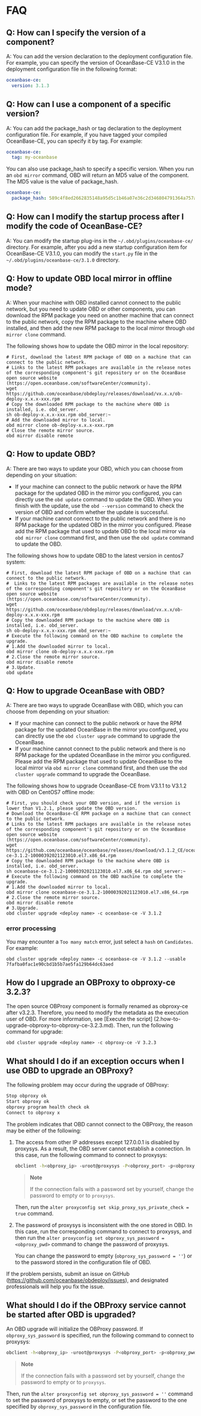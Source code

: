 # FAQ

## Q: How can I specify the version of a component?

A: You can add the version declaration to the deployment configuration file. For example, you can specify the version of OceanBase-CE V3.1.0 in the deployment configuration file in the following format:

```yaml
oceanbase-ce:
  version: 3.1.3
```

## Q: How can I use a component of a specific version?

A: You can add the package_hash or tag declaration to the deployment configuration file.
For example, if you have tagged your compiled OceanBase-CE, you can specify it by tag. For example:

```yaml
oceanbase-ce:
  tag: my-oceanbase
```

You can also use package_hash to specify a specific version. When you run an `obd mirror` command, OBD will return an MD5 value of the component. The MD5 value is the value of package_hash.

```yaml
oceanbase-ce:
  package_hash: 589c4f8ed2662835148a95d5c1b46a07e36c2d346804791364a757aef4f7b60d
```

## Q: How can I modify the startup process after I modify the code of OceanBase-CE?

A: You can modify the startup plug-ins in the `~/.obd/plugins/oceanbase-ce/` directory. For example, after you add a new startup configuration item for OceanBase-CE V3.1.0, you can modify the `start.py` file in the `~/.obd/plugins/oceanbase-ce/3.1.0` directory.

## Q: How to update OBD local mirror in offline mode?

A: When your machine with OBD installed cannot connect to the public network, but you need to update OBD or other components, you can download the RPM package you need on another machine that can connect to the public network, copy the RPM package to the machine where OBD installed, and then add the new RPM package to the local mirror through `obd mirror clone` command.

The following shows how to update the OBD mirror in the local repository:

```shell
# First, download the latest RPM package of OBD on a machine that can connect to the public network.
# Links to the latest RPM packages are available in the release notes of the corresponding component's git repository or on the OceanBase open source website (https://open.oceanbase.com/softwareCenter/community).
wget https://github.com/oceanbase/obdeploy/releases/download/vx.x.x/ob-deploy-x.x.x-xxx.rpm
# Copy the downloaded RPM package to the machine where OBD is installed, i.e. obd_server.
sh ob-deploy-x.x.x-xxx.rpm obd_server:~
# Add the downloaded mirror to local.
obd mirror clone ob-deploy-x.x.x-xxx.rpm
# Close the remote mirror source.
obd mirror disable remote
```

## Q: How to update OBD?

A: There are two ways to update your OBD, which you can choose from depending on your situation:

+ If your machine can connect to the public network or have the RPM package for the updated OBD in the mirror you configured, you can directly use the `obd update` command to update the OBD. When you finish with the update, use the `obd --version` command to check the version of OBD and confirm whether the update is successful.
+ If your machine cannot connect to the public network and there is no RPM package for the updated OBD in the mirror you configured. Please add the RPM package that used to update OBD to the local mirror via `obd mirror clone` command first, and then use the `obd update` command to update the OBD.

The following shows how to update OBD to the latest version in centos7 system:

```shell
# First, download the latest RPM package of OBD on a machine that can connect to the public network.
#  Links to the latest RPM packages are available in the release notes of the corresponding component's git repository or on the OceanBase open source website (https://open.oceanbase.com/softwareCenter/community).
wget https://github.com/oceanbase/obdeploy/releases/download/vx.x.x/ob-deploy-x.x.x-xxx.rpm
# Copy the downloaded RPM package to the machine where OBD is installed, i.e. obd_server.
sh ob-deploy-x.x.x-xxx.rpm obd_server:~
# Execute the following command on the OBD machine to complete the upgrade.
# 1.Add the downloaded mirror to local.
obd mirror clone ob-deploy-x.x.x-xxx.rpm
# 2.Close the remote mirror source.
obd mirror disable remote
# 3.Update.
obd update
```

## Q: How to upgrade OceanBase with OBD?

A: There are two ways to upgrade OceanBase with OBD, which you can choose from depending on your situation:

+ If your machine can connect to the public network or have the RPM package for the updated OceanBase in the mirror you configured, you can directly use the `obd cluster upgrade` command to upgrade the OceanBase.
+ If your machine cannot connect to the public network and there is no RPM package for the updated OceanBase in the mirror you configured. Please add the RPM package that used to update OceanBase to the local mirror via `obd mirror clone` command first, and then use the `obd cluster upgrade` command to upgrade the OceanBase.

The following shows how to upgrade OceanBase-CE from V3.1.1 to V3.1.2 with OBD on CentOS7 offline mode:

```shell
# First, you should check your OBD version, and if the version is lower than V1.2.1, please update the OBD version.
# Download the OceanBase-CE RPM package on a machine that can connect to the public network.
# Links to the latest RPM packages are available in the release notes of the corresponding component's git repository or on the OceanBase open source website (https://open.oceanbase.com/softwareCenter/community).
wget https://github.com/oceanbase/oceanbase/releases/download/v3.1.2_CE/oceanbase-ce-3.1.2-10000392021123010.el7.x86_64.rpm
# Copy the downloaded RPM package to the machine where OBD is installed, i.e. obd_server.
sh oceanbase-ce-3.1.2-10000392021123010.el7.x86_64.rpm obd_server:~
# Execute the following command on the OBD machine to complete the upgrade.
# 1.Add the downloaded mirror to local.
obd mirror clone oceanbase-ce-3.1.2-10000392021123010.el7.x86_64.rpm
# 2.Close the remote mirror source.
obd mirror disable remote
# 3.Upgrade.
obd cluster upgrade <deploy name> -c oceanbase-ce -V 3.1.2
```

### error processing

You may encounter a `Too many match` error, just select a `hash` on `Candidates`. For example:

```shell
obd cluster upgrade <deploy name> -c oceanbase-ce -V 3.1.2 --usable 7fafba0fac1e90cbd1b5b7ae5fa129b64dc63aed
```

## How do I upgrade an OBProxy to obproxy-ce 3.2.3?

The open source OBProxy component is formally renamed as obproxy-ce after v3.2.3. Therefore, you need to modify the metadata as the execution user of OBD. For more information, see [Execute the script] (2.how-to-upgrade-obproxy-to-obproxy-ce-3.2.3.md). Then, run the following command for upgrade:

```shell
obd cluster upgrade <deploy name> -c obproxy-ce -V 3.2.3
```

## What should I do if an exception occurs when I use OBD to upgrade an OBProxy?

The following problem may occur during the upgrade of OBProxy:

```bash
Stop obproxy ok
Start obproxy ok
obproxy program health check ok
Connect to obproxy x
```

The problem indicates that OBD cannot connect to the OBProxy, the reason may be either of the following:

1. The access from other IP addresses except 127.0.0.1 is disabled by proxysys. As a result, the OBD server cannot establish a connection. In this case, run the following command to connect to proxysys:

   ```bash
   obclient -h<obproxy_ip> -uroot@proxysys -P<obproxy_port> -p<obproxy_pwd>
   ```

   > **Note**
   >
   > If the connection fails with a password set by yourself, change the password to empty or to `proxysys`.

   Then, run the `alter proxyconfig set skip_proxy_sys_private_check = true` command.

2. The password of proxysys is inconsistent with the one stored in OBD. In this case, run the corresponding command to connect to proxysys, and then run the `alter proxyconfig set obproxy_sys_password = <obproxy_pwd>` command to change the password of proxysys.

   You can change the password to empty (`obproxy_sys_password = ''`) or to the password stored in the configuration file of OBD.

If the problem persists, submit an issue on GitHub (<https://github.com/oceanbase/obdeploy/issues>), and designated professionals will help you fix the issue.

## What should I do if the OBProxy service cannot be started after OBD is upgraded?

An OBD upgrade will initialize the OBProxy password. If `obproxy_sys_password` is specified, run the following command to connect to proxysys:

```bash
obclient -h<obproxy_ip> -uroot@proxysys -P<obproxy_port> -p<obproxy_pwd>
```

> **Note**
>
> If the connection fails with a password set by yourself, change the password to empty or to `proxysys`.

Then, run the `alter proxyconfig set obproxy_sys_password = ''` command to set the password of proxysys to empty, or set the password to the one specified by `obproxy_sys_password` in the configuration file.
